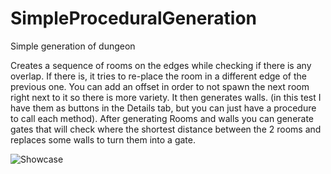 # SimpleProceduralGeneration
Simple generation of dungeon

Creates a sequence of rooms on the edges while checking if there is any overlap. If there is, it tries to re-place the room in a different edge of the previous one. You can add an offset in order to not spawn the next room right next to it so there is more variety. It then generates walls. (in this test I have them as buttons in the Details tab, but you can just have a procedure to call each method). After generating Rooms and walls you can generate gates that will check where the shortest distance between the 2 rooms and replaces some walls to turn them into a gate.

![Showcase](https://github.com/NickChalvatzakis/SimpleProceduralGeneration/blob/main/UE4Editor_P52JDipA9q.png?raw=true)
